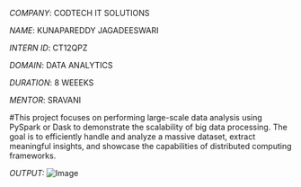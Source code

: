 *COMPANY*: CODTECH IT SOLUTIONS

*NAME*: KUNAPAREDDY JAGADEESWARI

*INTERN ID*: CT12QPZ

*DOMAIN*: DATA ANALYTICS

*DURATION*: 8 WEEEKS

*MENTOR*: SRAVANI

#This project focuses on performing large-scale data analysis using PySpark or Dask to demonstrate the scalability of big data processing. The goal is to efficiently handle and analyze a massive dataset, extract meaningful insights, and showcase the capabilities of distributed computing frameworks.


*OUTPUT:* ![Image](https://github.com/user-attachments/assets/37cde303-d17d-4a96-8dd1-2e17de456afc)
